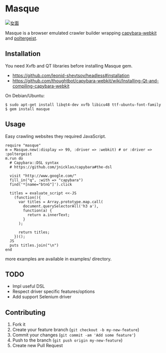 # Masque

<a href="http://ja.wikipedia.org/wiki/%E3%83%95%E3%82%A1%E3%82%A4%E3%83%AB:Noh_mask02.jpg"><img src="http://upload.wikimedia.org/wikipedia/commons/b/bd/Noh_mask02.jpg" alt="女面" /></a>

Masque is a browser emulated crawler builder wrapping [capybara-webkit](https://github.com/thoughtbot/capybara-webkit) and [poltergeist](https://github.com/jonleighton/poltergeist).

## Installation

You need Xvfb and QT libraries before installing Masque gem.

- <https://github.com/leonid-shevtsov/headless#installation>
- <https://github.com/thoughtbot/capybara-webkit/wiki/Installing-Qt-and-compiling-capybara-webkit>

On Debian/Ubuntu:

    $ sudo apt-get install libqt4-dev xvfb libicu48 ttf-ubuntu-font-family
    $ gem install masque

## Usage

Easy crawling websites they required JavaScript.

    require "masque"
    m = Masque.new(:display => 99, :driver => :webkit) # or :driver => :poltergeist
    m.run do
      # Capybara::DSL syntax
      # https://github.com/jnicklas/capybara#the-dsl

      visit "http://www.google.com/"
      fill_in("q", :with => "capybara")
      find('*[name="btnG"]').click

      titles = evaluate_script <<-JS
        (function(){
          var titles = Array.prototype.map.call(
            document.querySelectorAll('h3 a'),
            function(a) {
              return a.innerText;
            }
          );

          return titles;
        })();
      JS
      puts titles.join("\n")
    end

more examples are available in examples/ directory.

## TODO

- Impl useful DSL
- Respect driver specific features/options
- Add support Selenium driver


## Contributing

1. Fork it
2. Create your feature branch (`git checkout -b my-new-feature`)
3. Commit your changes (`git commit -am 'Add some feature'`)
4. Push to the branch (`git push origin my-new-feature`)
5. Create new Pull Request
